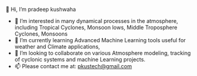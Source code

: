  👋 Hi, I’m pradeep kushwaha 
- 👀 I’m interested in many dynamical processes in the atmosphere, including Tropical Cyclones, Monsoon lows, Middle Troposphere Cyclones, Monsoons 
- 🌱 I’m currently learning Advanced Machine Learning tools useful for weather and Climate applications, 
- 💞️ I’m looking to collaborate on various Atmosphere modeling, tracking of cyclonic systems and machine Learning projects. 
- 📫 Please contact me at: pkustech@gmail.com 
<!---
pradeepkus/pradeepkus is a ✨ special ✨ repository because its `README.md` (this file) appears on your GitHub profile.
You can click the Preview link to take a look at your changes.
 
